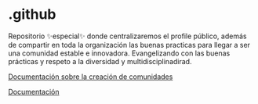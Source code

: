 # .github
Repositorio ✨especial✨ donde centralizaremos el profile público, además de compartir en toda la organización las buenas practicas para llegar a ser una comunidad estable e innovadora.
Evangelizando con las buenas prácticas y respeto a la diversidad y multidisciplinadirad. 

[Documentación sobre la creación de comunidades](https://docs.github.com/es/communities)

[Documentación](https://docs.github.com/es/communities/setting-up-your-project-for-healthy-contributions/creating-a-default-community-health-file)

